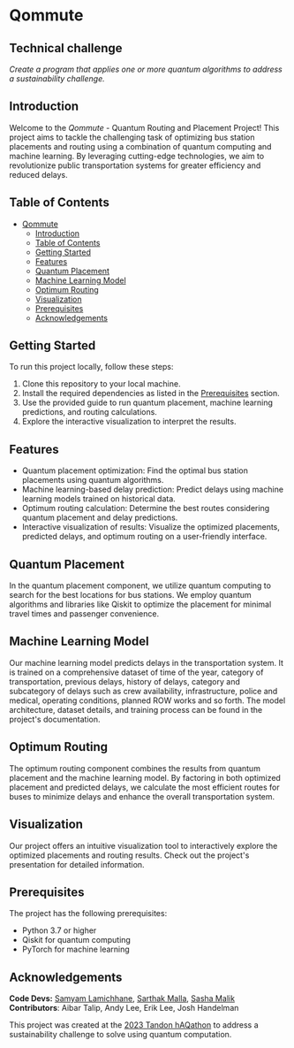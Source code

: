 # Qommute


## Technical challenge

_Create a program that applies one or more quantum algorithms to address a sustainability challenge._


## Introduction
Welcome to the *Qommute* - Quantum Routing and Placement Project! This project aims to tackle the challenging task of optimizing bus station placements and routing using a combination of quantum computing and machine learning. By leveraging cutting-edge technologies, we aim to revolutionize public transportation systems for greater efficiency and reduced delays.

## Table of Contents
- [Qommute](#qommute)
  - [Introduction](#introduction)
  - [Table of Contents](#table-of-contents)
  - [Getting Started](#getting-started)
  - [Features](#features)
  - [Quantum Placement](#quantum-placement)
  - [Machine Learning Model](#machine-learning-model)
  - [Optimum Routing](#optimum-routing)
  - [Visualization](#visualization)
  - [Prerequisites](#prerequisites)
  - [Acknowledgements](#acknowledgements)

## Getting Started
To run this project locally, follow these steps:

1. Clone this repository to your local machine.
2. Install the required dependencies as listed in the [Prerequisites](#prerequisites) section.
4. Use the provided guide to run quantum placement, machine learning predictions, and routing calculations.
5. Explore the interactive visualization to interpret the results.

## Features
- Quantum placement optimization: Find the optimal bus station placements using quantum algorithms.
- Machine learning-based delay prediction: Predict delays using machine learning models trained on historical data.
- Optimum routing calculation: Determine the best routes considering quantum placement and delay predictions.
- Interactive visualization of results: Visualize the optimized placements, predicted delays, and optimum routing on a user-friendly interface.

## Quantum Placement
In the quantum placement component, we utilize quantum computing to search for the best locations for bus stations. We employ quantum algorithms and libraries like Qiskit to optimize the placement for minimal travel times and passenger convenience.

## Machine Learning Model
Our machine learning model predicts delays in the transportation system. It is trained on a comprehensive dataset of time of the year, category of transportation, previous delays, history of delays, category and subcategory of delays such as crew availability, infrastructure, police and medical, operating conditions, planned ROW works and so forth. The model architecture, dataset details, and training process can be found in the project's documentation.

## Optimum Routing
The optimum routing component combines the results from quantum placement and the machine learning model. By factoring in both optimized placement and predicted delays, we calculate the most efficient routes for buses to minimize delays and enhance the overall transportation system.

## Visualization
Our project offers an intuitive visualization tool to interactively explore the optimized placements and routing results. Check out the project's presentation for detailed information.

## Prerequisites
The project has the following prerequisites:

- Python 3.7 or higher
- Qiskit for quantum computing
- PyTorch for machine learning


## Acknowledgements

**Code Devs:** [Samyam Lamichhane](https://github.com/declansam), [Sarthak Malla](https://github.com/Sarthak-Malla), [Sasha Malik](https://github.com/Sasha-Malik)   
**Contributors**: Aibar Talip, Andy Lee, Erik Lee, Josh Handelman 

This project was created at the [2023 Tandon hAQathon](https://wp.nyu.edu/haqathon/) to address a sustainability challenge to solve using quantum computation.  
